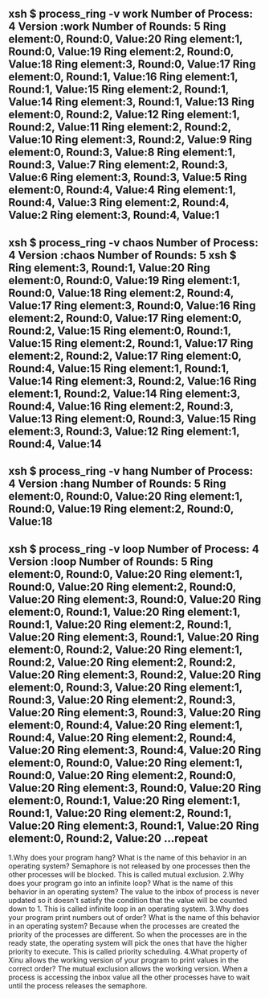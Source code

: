 xsh $ process_ring -v work
Number of Process: 4
Version :work
Number of Rounds: 5
Ring element:0, Round:0, Value:20
Ring element:1, Round:0, Value:19
Ring element:2, Round:0, Value:18
Ring element:3, Round:0, Value:17
Ring element:0, Round:1, Value:16
Ring element:1, Round:1, Value:15
Ring element:2, Round:1, Value:14
Ring element:3, Round:1, Value:13
Ring element:0, Round:2, Value:12
Ring element:1, Round:2, Value:11
Ring element:2, Round:2, Value:10
Ring element:3, Round:2, Value:9
Ring element:0, Round:3, Value:8
Ring element:1, Round:3, Value:7
Ring element:2, Round:3, Value:6
Ring element:3, Round:3, Value:5
Ring element:0, Round:4, Value:4
Ring element:1, Round:4, Value:3
Ring element:2, Round:4, Value:2
Ring element:3, Round:4, Value:1
---------------------------------
xsh $ process_ring -v chaos
Number of Process: 4
Version :chaos
Number of Rounds: 5
xsh $ Ring element:3, Round:1, Value:20
Ring element:0, Round:0, Value:19
Ring element:1, Round:0, Value:18
Ring element:2, Round:4, Value:17
Ring element:3, Round:0, Value:16
Ring element:2, Round:0, Value:17
Ring element:0, Round:2, Value:15
Ring element:0, Round:1, Value:15
Ring element:2, Round:1, Value:17
Ring element:2, Round:2, Value:17
Ring element:0, Round:4, Value:15
Ring element:1, Round:1, Value:14
Ring element:3, Round:2, Value:16
Ring element:1, Round:2, Value:14
Ring element:3, Round:4, Value:16
Ring element:2, Round:3, Value:13
Ring element:0, Round:3, Value:15
Ring element:3, Round:3, Value:12
Ring element:1, Round:4, Value:14
----------------------------------
xsh $ process_ring -v hang
Number of Process: 4
Version :hang
Number of Rounds: 5
Ring element:0, Round:0, Value:20
Ring element:1, Round:0, Value:19
Ring element:2, Round:0, Value:18
----------------------------------
xsh $ process_ring -v loop
Number of Process: 4
Version :loop
Number of Rounds: 5
Ring element:0, Round:0, Value:20
Ring element:1, Round:0, Value:20
Ring element:2, Round:0, Value:20
Ring element:3, Round:0, Value:20
Ring element:0, Round:1, Value:20
Ring element:1, Round:1, Value:20
Ring element:2, Round:1, Value:20
Ring element:3, Round:1, Value:20
Ring element:0, Round:2, Value:20
Ring element:1, Round:2, Value:20
Ring element:2, Round:2, Value:20
Ring element:3, Round:2, Value:20
Ring element:0, Round:3, Value:20
Ring element:1, Round:3, Value:20
Ring element:2, Round:3, Value:20
Ring element:3, Round:3, Value:20
Ring element:0, Round:4, Value:20
Ring element:1, Round:4, Value:20
Ring element:2, Round:4, Value:20
Ring element:3, Round:4, Value:20
Ring element:0, Round:0, Value:20
Ring element:1, Round:0, Value:20
Ring element:2, Round:0, Value:20
Ring element:3, Round:0, Value:20
Ring element:0, Round:1, Value:20
Ring element:1, Round:1, Value:20
Ring element:2, Round:1, Value:20
Ring element:3, Round:1, Value:20
Ring element:0, Round:2, Value:20
...repeat
---------------------------------
1.Why does your program hang? What is the name of this behavior in an operating system?
Semaphore is not released by one processes then the other processes will be blocked. This is called mutual exclusion.
2.Why does your program go into an infinite loop? What is the name of this behavior in an operating system?
The value to the inbox of process is never updated so it doesn't satisfy the condition that the value will be counted down to 1. This is called infinite loop in an operating system.
3.Why does your program print numbers out of order? What is the name of this behavior in an operating system?
Because when the processes are created the priority of the processes are different. So when the processes are in the ready state, the operating system will pick the ones that have the higher priority to execute. This is called priority scheduling.
4.What property of Xinu allows the working version of your program to print values in the correct order?
The mutual exclusion allows the working version. When a process is accessing the inbox value all the other processes have to wait until the process releases the semaphore.